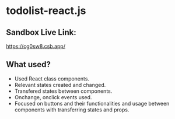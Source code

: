 # todolist-react.js

## Sandbox Live Link:
https://cg0sw8.csb.app/

## What used?

  * Used React class components.
  * Relevant states created and changed.
  * Transfered states between components.
  * Onchange, onclick events used.
  * Focused on buttons and their functionalities and usage between components with
  transferring states and props. 
